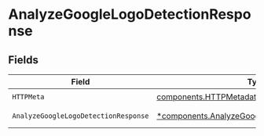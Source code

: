 # AnalyzeGoogleLogoDetectionResponse


## Fields

| Field                                                                                                           | Type                                                                                                            | Required                                                                                                        | Description                                                                                                     |
| --------------------------------------------------------------------------------------------------------------- | --------------------------------------------------------------------------------------------------------------- | --------------------------------------------------------------------------------------------------------------- | --------------------------------------------------------------------------------------------------------------- |
| `HTTPMeta`                                                                                                      | [components.HTTPMetadata](../../models/components/httpmetadata.md)                                              | :heavy_check_mark:                                                                                              | N/A                                                                                                             |
| `AnalyzeGoogleLogoDetectionResponse`                                                                            | [*components.AnalyzeGoogleLogoDetectionResponse](../../models/components/analyzegooglelogodetectionresponse.md) | :heavy_minus_sign:                                                                                              | Analysis succeeded                                                                                              |